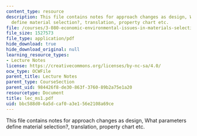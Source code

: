 ```yaml
---
content_type: resource
description: This file contains notes for approach changes as design, What parameters
  define material selection?, translation, property chart etc.
file: /courses/3-080-economic-environmental-issues-in-materials-selection-fall-2005/bbc588d06a5dcaf0a3e156e2108a69ce_lec_ms1.pdf
file_size: 1527573
file_type: application/pdf
hide_download: true
hide_download_original: null
learning_resource_types:
- Lecture Notes
license: https://creativecommons.org/licenses/by-nc-sa/4.0/
ocw_type: OCWFile
parent_title: Lecture Notes
parent_type: CourseSection
parent_uid: 984426f8-de30-863f-3760-89b2a75e1a20
resourcetype: Document
title: lec_ms1.pdf
uid: bbc588d0-6a5d-caf0-a3e1-56e2108a69ce
---
```

This file contains notes for approach changes as design, What parameters define material selection?, translation, property chart etc.